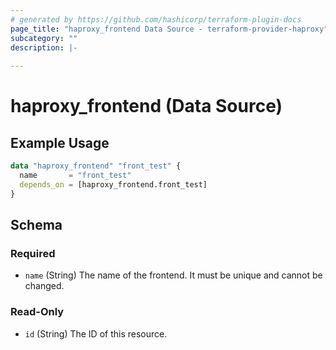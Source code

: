 ```yaml
---
# generated by https://github.com/hashicorp/terraform-plugin-docs
page_title: "haproxy_frontend Data Source - terraform-provider-haproxy"
subcategory: ""
description: |-
  
---
```


# haproxy_frontend (Data Source)



## Example Usage

```terraform
data "haproxy_frontend" "front_test" {
  name       = "front_test"
  depends_on = [haproxy_frontend.front_test]
}
```

<!-- schema generated by tfplugindocs -->
## Schema

### Required

- `name` (String) The name of the frontend. It must be unique and cannot be changed.

### Read-Only

- `id` (String) The ID of this resource.
